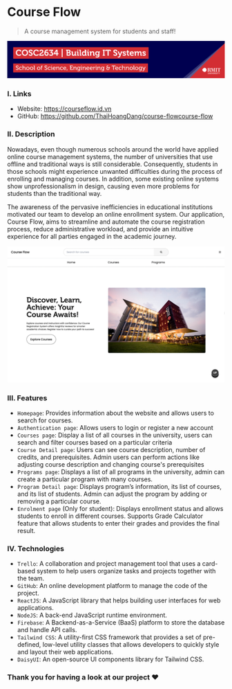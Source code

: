 # Course Flow
> A course management system for students and staff!

![Building IT Systems](https://github.com/ThaiHoangDang/course-flow/blob/main/public/img/course.png?raw=true)

### I. Links
- Website: https://courseflow.id.vn
- GitHub: https://github.com/ThaiHoangDang/course-flowcourse-flow

### II. Description
Nowadays, even though numerous schools around the world have applied online course management systems, the number of universities that use offline and traditional ways is still considerable. Consequently, students in those schools might experience unwanted difficulties during the process of enrolling and managing courses. In addition, some existing online systems show unprofessionalism in design, causing even more problems for students than the traditional way. 

The awareness of the pervasive inefficiencies in educational institutions motivated our team to develop an online enrollment system. Our application, Course Flow, aims to streamline and automate the course registration process, reduce administrative workload, and provide an intuitive experience for all parties engaged in the academic journey.

![Building IT Systems](https://github.com/ThaiHoangDang/course-flow/blob/main/public/img/website.png?raw=true)

### III. Features
- `Homepage`: Provides information about the website and allows users to search for courses.
- `Authentication page`: Allows users to login or register a new account
- `Courses page`: Display a list of all courses in the university, users can search and filter courses based on a particular criteria
- `Course Detail page`: Users can see course description, number of credits, and prerequisites. Admin users can perform actions like adjusting course description and changing course's prerequisites
- `Programs page`: Displays a list of all programs in the university, admin can create a particular program with many courses.
- `Program Detail page`: Displays program’s information, its list of courses, and its list of students. Admin can adjust the program by adding or removing a particular course.
- `Enrolment page` (Only for student): Displays enrollment status and allows students to enroll in different courses. Supports Grade Calculator feature that allows students to enter their grades and provides the final result.


### IV. Technologies
- `Trello`: A collaboration and project management tool that uses a card-based system to help users organize tasks and projects together with the team.
- `GitHub`: An online development platform to manage the code of the project.
- `ReactJS`: A JavaScript library that helps building user interfaces for web applications.
- `NodeJS`: A back-end JavaScript runtime environment.
- `Firebase`: A Backend-as-a-Service (BaaS) platform to store the database and handle API calls.
- `Tailwind CSS`: A utility-first CSS framework that provides a set of pre-defined, low-level utility classes that allows developers to quickly style and layout their web applications.
- `DaisyUI`: An open-source UI components library for Tailwind CSS.


### Thank you for having a look at our project ❤️
